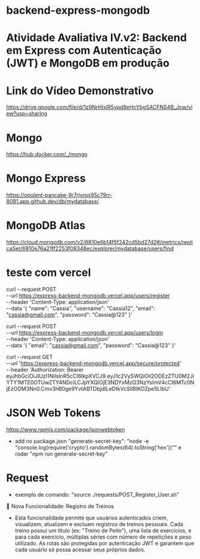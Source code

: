 # backend-express-mongodb
# Atividade Avaliativa IV.v2: Backend em Express com Autenticação (JWT) e MongoDB em produção

# Link do Vídeo Demonstrativo
https://drive.google.com/file/d/1z9NrHIxlR5ypd8eHcYbgSACFNS4B_Jcw/view?usp=sharing

# Mongo 
https://hub.docker.com/_/mongo

# Mongo Express
https://opulent-pancake-9r7rjvrqx95c79rr-8081.app.github.dev/db/mydatabase/

# MongoDB Atlas
https://cloud.mongodb.com/v2/6810e6b14f5f242cd5bd27d2#/metrics/replicaSet/6810e76a21ff2253f08348ec/explorer/mydatabase/users/find

# teste com vercel
curl --request POST \
  --url https://express-backend-mongodb.vercel.app/users/register \
  --header 'Content-Type: application/json' \
  --data '{
    "name": "Cassia",
    "username": "Cassia12",
    "email": "cassia@gmail.com",
    "password": "Cassia@123"
  }'

curl --request POST \
  --url https://express-backend-mongodb.vercel.app/users/login \
  --header 'Content-Type: application/json' \
  --data '{
    "email": "cassia@gmail.com",
    "password": "Cassia@123"
  }'

curl --request GET \
  --url 'https://express-backend-mongodb.vercel.app/secure/protected' \
  --header 'Authorization: Bearer eyJhbGciOiJIUzI1NiIsInR5cCI6IkpXVCJ9.eyJ1c2VySWQiOiI2ODEzZTU0M2JiYTY1MTE0OTUwZTY4NDciLCJpYXQiOjE3NDYxMzQ3NzYsImV4cCI6MTc0NjEzODM3Nn0.Cmv3hB0ge9YvtABTDbjdILeDtkVcSIlBlKOZpe5LIbU' 


# JSON Web Tokens
https://www.npmjs.com/package/jsonwebtoken
- add no package.json "generate-secret-key": "node -e \"console.log(require('crypto').randomBytes(64).toString('hex'))\"" e rodar "npm run generate-secret-key"

# Request
- exemplo de comando: "source ./requests/POST_Register_User.sh"

📌 Nova Funcionalidade: Registro de Treinos

- Esta funcionalidade permite que usuários autenticados criem, visualizem, atualizem e excluam registros de treinos pessoais. Cada treino possui um título (ex: "Treino de Peito"), uma lista de exercícios, e para cada exercício, múltiplas séries com número de repetições e peso utilizado. As rotas são protegidas por autenticação JWT e garantem que cada usuário só possa acessar seus próprios dados. 